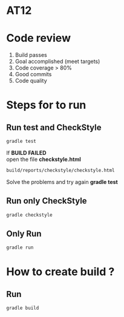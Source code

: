 # AT12

# Code review

1. Build passes
1. Goal accomplished (meet targets)
1. Code coverage > 80%
1. Good commits
1. Code quality

# Steps for to run

## Run test and CheckStyle
```bash
gradle test
```
If **BUILD FAILED**  
open the file **checkstyle.html** 
```bash
build/reports/checkstyle/checkstyle.html
```
Solve the problems and try again **gradle test**


## Run only CheckStyle
```bash
gradle checkstyle
```

## Only Run
```bash
gradle run
```

# How to create build ?

## Run
```bash
gradle build
```
